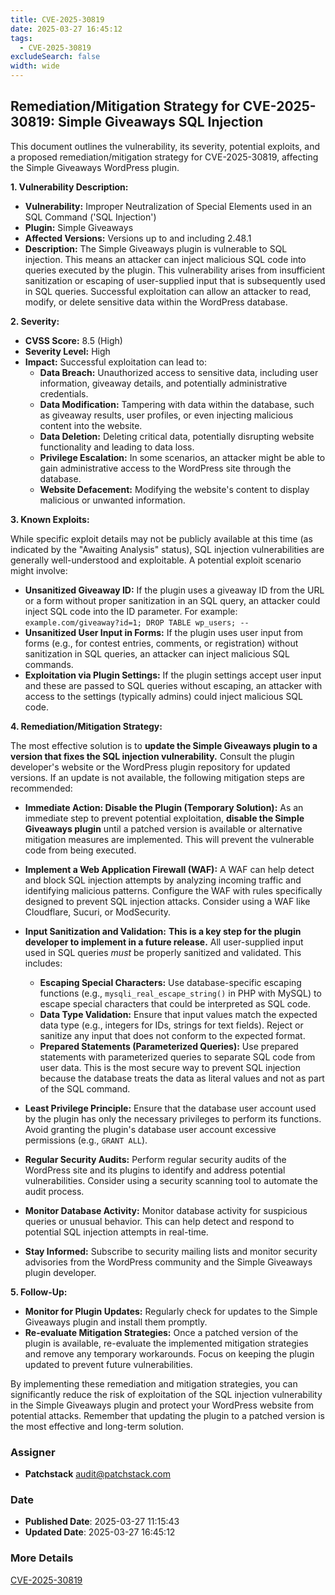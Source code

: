 ```yaml
---
title: CVE-2025-30819
date: 2025-03-27 16:45:12
tags:
  - CVE-2025-30819
excludeSearch: false
width: wide
---
```


## Remediation/Mitigation Strategy for CVE-2025-30819: Simple Giveaways SQL Injection

This document outlines the vulnerability, its severity, potential exploits, and a proposed remediation/mitigation strategy for CVE-2025-30819, affecting the Simple Giveaways WordPress plugin.

**1. Vulnerability Description:**

*   **Vulnerability:** Improper Neutralization of Special Elements used in an SQL Command ('SQL Injection')
*   **Plugin:** Simple Giveaways
*   **Affected Versions:** Versions up to and including 2.48.1
*   **Description:** The Simple Giveaways plugin is vulnerable to SQL injection.  This means an attacker can inject malicious SQL code into queries executed by the plugin. This vulnerability arises from insufficient sanitization or escaping of user-supplied input that is subsequently used in SQL queries. Successful exploitation can allow an attacker to read, modify, or delete sensitive data within the WordPress database.

**2. Severity:**

*   **CVSS Score:** 8.5 (High)
*   **Severity Level:** High
*   **Impact:**  Successful exploitation can lead to:
    *   **Data Breach:** Unauthorized access to sensitive data, including user information, giveaway details, and potentially administrative credentials.
    *   **Data Modification:**  Tampering with data within the database, such as giveaway results, user profiles, or even injecting malicious content into the website.
    *   **Data Deletion:**  Deleting critical data, potentially disrupting website functionality and leading to data loss.
    *   **Privilege Escalation:**  In some scenarios, an attacker might be able to gain administrative access to the WordPress site through the database.
    *   **Website Defacement:**  Modifying the website's content to display malicious or unwanted information.

**3. Known Exploits:**

While specific exploit details may not be publicly available at this time (as indicated by the "Awaiting Analysis" status), SQL injection vulnerabilities are generally well-understood and exploitable.  A potential exploit scenario might involve:

*   **Unsanitized Giveaway ID:**  If the plugin uses a giveaway ID from the URL or a form without proper sanitization in an SQL query, an attacker could inject SQL code into the ID parameter.  For example: `example.com/giveaway?id=1; DROP TABLE wp_users; --`
*   **Unsanitized User Input in Forms:** If the plugin uses user input from forms (e.g., for contest entries, comments, or registration) without sanitization in SQL queries, an attacker can inject malicious SQL commands.
*   **Exploitation via Plugin Settings:** If the plugin settings accept user input and these are passed to SQL queries without escaping, an attacker with access to the settings (typically admins) could inject malicious SQL code.

**4. Remediation/Mitigation Strategy:**

The most effective solution is to **update the Simple Giveaways plugin to a version that fixes the SQL injection vulnerability.**  Consult the plugin developer's website or the WordPress plugin repository for updated versions. If an update is not available, the following mitigation steps are recommended:

*   **Immediate Action:  Disable the Plugin (Temporary Solution):** As an immediate step to prevent potential exploitation, **disable the Simple Giveaways plugin** until a patched version is available or alternative mitigation measures are implemented. This will prevent the vulnerable code from being executed.

*   **Implement a Web Application Firewall (WAF):** A WAF can help detect and block SQL injection attempts by analyzing incoming traffic and identifying malicious patterns.  Configure the WAF with rules specifically designed to prevent SQL injection attacks. Consider using a WAF like Cloudflare, Sucuri, or ModSecurity.

*   **Input Sanitization and Validation:**  **This is a key step for the plugin developer to implement in a future release.**  All user-supplied input used in SQL queries *must* be properly sanitized and validated.  This includes:
    *   **Escaping Special Characters:**  Use database-specific escaping functions (e.g., `mysqli_real_escape_string()` in PHP with MySQL) to escape special characters that could be interpreted as SQL code.
    *   **Data Type Validation:**  Ensure that input values match the expected data type (e.g., integers for IDs, strings for text fields).  Reject or sanitize any input that does not conform to the expected format.
    *   **Prepared Statements (Parameterized Queries):**  Use prepared statements with parameterized queries to separate SQL code from user data. This is the most secure way to prevent SQL injection because the database treats the data as literal values and not as part of the SQL command.

*   **Least Privilege Principle:**  Ensure that the database user account used by the plugin has only the necessary privileges to perform its functions.  Avoid granting the plugin's database user account excessive permissions (e.g., `GRANT ALL`).

*   **Regular Security Audits:**  Perform regular security audits of the WordPress site and its plugins to identify and address potential vulnerabilities.  Consider using a security scanning tool to automate the audit process.

*   **Monitor Database Activity:**  Monitor database activity for suspicious queries or unusual behavior.  This can help detect and respond to potential SQL injection attempts in real-time.

*   **Stay Informed:** Subscribe to security mailing lists and monitor security advisories from the WordPress community and the Simple Giveaways plugin developer.

**5. Follow-Up:**

*   **Monitor for Plugin Updates:** Regularly check for updates to the Simple Giveaways plugin and install them promptly.
*   **Re-evaluate Mitigation Strategies:**  Once a patched version of the plugin is available, re-evaluate the implemented mitigation strategies and remove any temporary workarounds.  Focus on keeping the plugin updated to prevent future vulnerabilities.

By implementing these remediation and mitigation strategies, you can significantly reduce the risk of exploitation of the SQL injection vulnerability in the Simple Giveaways plugin and protect your WordPress website from potential attacks. Remember that updating the plugin to a patched version is the most effective and long-term solution.

### Assigner
- **Patchstack** <audit@patchstack.com>

### Date
- **Published Date**: 2025-03-27 11:15:43
- **Updated Date**: 2025-03-27 16:45:12

### More Details
[CVE-2025-30819](https://www.cvedetails.com/cve/CVE-2025-30819)